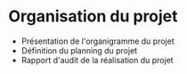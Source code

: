 # Organisation du projet
- Présentation de l'organigramme du projet
- Définition du planning du projet
- Rapport d'audit de la réalisation du projet
